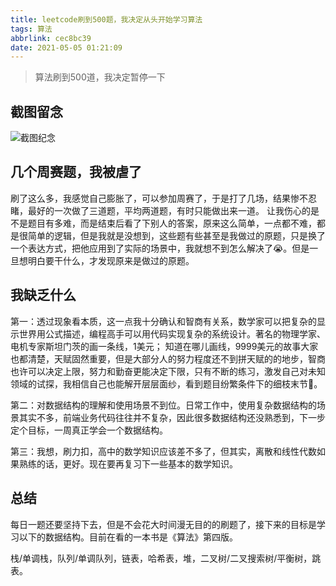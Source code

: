 ```yaml
---
title: leetcode刷到500题，我决定从头开始学习算法
tags: 算法
abbrlink: cec8bc39
date: 2021-05-05 01:21:09
---
```

> 算法刷到500道，我决定暂停一下

## 截图留念
![截图纪念](./1.PNG)
## 几个周赛题，我被虐了

刷了这么多，我感觉自己膨胀了，可以参加周赛了，于是打了几场，结果惨不忍睹，最好的一次做了三道题，平均两道题，有时只能做出来一道。
让我伤心的是不是题目有多难，而是结束后看了下别人的答案，原来这么简单，一点都不难，都是很简单的逻辑，但是我就是没想到，这些题有些甚至是我做过的原题，只是换了一个表达方式，把他应用到了实际的场景中，我就想不到怎么解决了😭。但是一旦想明白要干什么，才发现原来是做过的原题。

## 我缺乏什么

第一：透过现象看本质，这一点我十分确认和智商有关系，数学家可以把复杂的显示世界用公式描述，编程高手可以用代码实现复杂的系统设计。著名的物理学家、电机专家斯坦门茨的画一条线，1美元；
知道在哪儿画线，9999美元的故事大家也都清楚，天赋固然重要，但是大部分人的努力程度还不到拼天赋的的地步，智商也许可以决定上限，努力和勤奋更能决定下限，只有不断的练习，激发自己对未知领域的试探，我相信自己也能解开层层面纱，看到题目纷繁条件下的细枝末节🧐。

第二：对数据结构的理解和使用场景不到位。日常工作中，使用复杂数据结构的场景其实不多，前端业务代码往往并不复杂，因此很多数据结构还没熟悉到，下一步定个目标，一周真正学会一个数据结构。

第三：我想，刷力扣，高中的数学知识应该差不多了，但其实，离散和线性代数如果熟练的话，更好。现在要再复习下一些基本的数学知识。

## 总结
每日一题还要坚持下去，但是不会花大时间漫无目的的刷题了，接下来的目标是学习以下的数据结构。目前在看的一本书是《算法》第四版。

栈/单调栈，队列/单调队列，链表，哈希表，堆，二叉树/二叉搜索树/平衡树，跳表。
